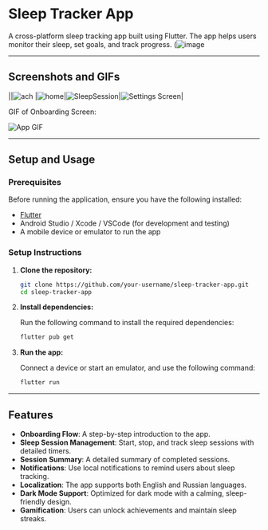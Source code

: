 # Sleep Tracker App

A cross-platform sleep tracking app built using Flutter. The app helps users monitor their sleep, set goals, and track progress.
(![image](https://github.com/user-attachments/assets/8ea18b16-e4dc-4f67-b6e9-cd4e21e8f616)

---

## Screenshots and GIFs


||![ach](https://github.com/user-attachments/assets/4979adf1-e64a-481a-9e9c-ff4ef82bae99)
|![home](https://github.com/user-attachments/assets/7ef2b976-2518-4d0a-8e94-c9c1600214d6)|![SleepSession](https://github.com/user-attachments/assets/f95aa593-3af4-4ca6-ab5d-d1b0f07901ee)|![Settings Screen](https://github.com/user-attachments/assets/a9f49dc9-da98-4c0d-89f4-f47de8858062)|

GIF of Onboarding Screen:

![App GIF](
https://github.com/user-attachments/assets/8661a2e9-514d-4b80-a6fa-35b48c370ab2) 

---

## Setup and Usage

### Prerequisites

Before running the application, ensure you have the following installed:

- [Flutter](https://flutter.dev/docs/get-started/install)
- Android Studio / Xcode / VSCode (for development and testing)
- A mobile device or emulator to run the app

### Setup Instructions

1. **Clone the repository:**

   ```bash
   git clone https://github.com/your-username/sleep-tracker-app.git
   cd sleep-tracker-app
   ```

2. **Install dependencies:**

   Run the following command to install the required dependencies:

   ```bash
   flutter pub get
   ```

3. **Run the app:**

   Connect a device or start an emulator, and use the following command:

   ```bash
   flutter run
   ```
---

## Features

- **Onboarding Flow**: A step-by-step introduction to the app.
- **Sleep Session Management**: Start, stop, and track sleep sessions with detailed timers.
- **Session Summary**: A detailed summary of completed sessions.
- **Notifications**: Use local notifications to remind users about sleep tracking.
- **Localization**: The app supports both English and Russian languages.
- **Dark Mode Support**: Optimized for dark mode with a calming, sleep-friendly design.
- **Gamification**: Users can unlock achievements and maintain sleep streaks.
